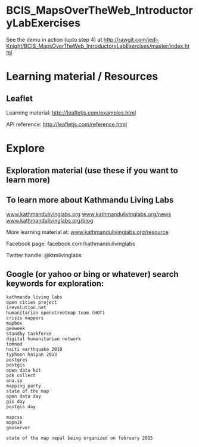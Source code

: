 BCIS_MapsOverTheWeb_IntroductoryLabExercises
============================================
See the demo in action (upto step 4) at http://rawgit.com/jedi-Knight/BCIS_MapsOverTheWeb_IntroductoryLabExercises/master/index.html

Learning material / Resources
=============================
Leaflet
-------
Learning material:
    http://leafletjs.com/examples.html

API reference:
    http://leafletjs.com/reference.html

Explore
=======
Exploration material (use these if you want to learn more)
----------------------------------------------------------

To learn more about Kathmandu Living Labs
-----------------------------------------
www.kathmandulivinglabs.org
www.kathmandulivinglabs.org/news
www.kathmandulivinglabs.org/blog

More learning material at:
www.kathmandulivinglabs.org/resource

Facebook page:
facebook.com/kathmandulivinglabs

Twitter handle:
@ktmlivinglabs

Google (or yahoo or bing or whatever) search keywords for exploration:
---------------------------------------------------------------------
    kathmandu living labs
    open cities project
    irevolution.net
    humanitarian openstreetmap team (HOT)
    crisis mappers
    mapbox
    geoweek
    standby taskforce
    digital humanitarian network
    tomnod
    haiti earthquake 2010
    typhoon haiyan 2013
    postgres
    postgis
    open data kit
    odk collect
    ona.io
    mapping party
    state of the map
    open data day
    gis day
    postgis day

    mapcss
    mapnik
    geoserver

    state of the map nepal being organized on february 2015
